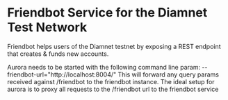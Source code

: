 # Friendbot Service for the Diamnet Test Network

Friendbot helps users of the Diamnet testnet by exposing a REST endpoint that creates & funds new accounts.

Aurora needs to be started with the following command line param: --friendbot-url="http://localhost:8004/"
This will forward any query params received against /friendbot to the friendbot instance.
The ideal setup for aurora is to proxy all requests to the /friendbot url to the friendbot service
